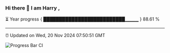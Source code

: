 ### Hi there 👋 I am Harry , 

⏳ Year progress { ██████████████████████████▁▁▁▁ } 88.61 %

---

⏰ Updated on Wed, 20 Nov 2024 07:50:51 GMT

![Progress Bar CI](https://github.com/duykhang68/duykhang68/workflows/Progress%20Bar%20CI/badge.svg)
